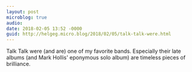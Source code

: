 ```yaml
---
layout: post
microblog: true
audio: 
date: 2018-02-05 13:52 -0000
guid: http://helgeg.micro.blog/2018/02/05/talk-talk-were.html
---
```

Talk Talk were (and are) one of my favorite bands. Especially their late albums (and Mark Hollis' eponymous solo album) are timeless pieces of brilliance.
